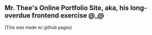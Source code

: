 ## Mr. Thee's Online Portfolio Site, aka, his long-overdue frontend exercise @_@
(This was made w/ github pages)
